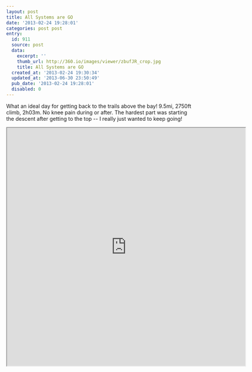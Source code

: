 ```yaml
---
layout: post
title: All Systems are GO
date: '2013-02-24 19:28:01'
categories: post post
entry:
  id: 911
  source: post
  data:
    excerpt: ''
    thumb_url: http://360.io/images/viewer/zbufJR_crop.jpg
    title: All Systems are GO
  created_at: '2013-02-24 19:30:34'
  updated_at: '2013-06-30 23:50:49'
  pub_date: '2013-02-24 19:28:01'
  disabled: 0
---
```

What an ideal day for getting back to the trails above the bay! 9.5mi, 2750ft climb, 2h03m.  No knee pain during or after.  The hardest part was starting the descent after getting to the top -- I really just wanted to keep going!

<iframe width="640" height="640" src="http://360.io/zbufJR"></iframe>
